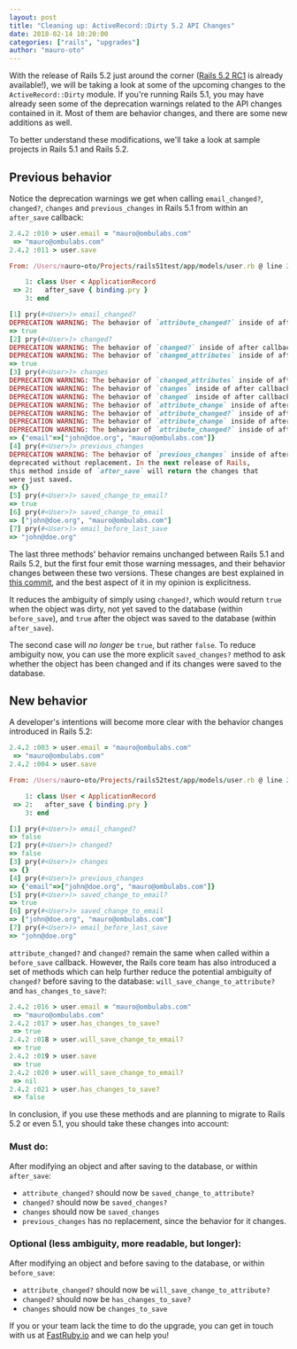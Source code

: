 ```yaml
---
layout: post
title: "Cleaning up: ActiveRecord::Dirty 5.2 API Changes"
date: 2018-02-14 10:20:00
categories: ["rails", "upgrades"]
author: "mauro-oto"
---
```


With the release of Rails 5.2 just around the corner
([Rails 5.2 RC1](https://rubygems.org/gems/rails/versions/5.2.0.rc1) is already available!),
we will be taking a look at some of the upcoming changes to the `ActiveRecord::Dirty`
module. If you're running Rails 5.1, you may have already seen some of the
deprecation warnings related to the API changes contained in it. Most of them
are behavior changes, and there are some new additions as well.

To better understand these modifications, we'll take a look at sample projects
in Rails 5.1 and Rails 5.2.

<!--more-->

## Previous behavior

Notice the deprecation warnings we get when calling `email_changed?`, `changed?`,
`changes` and `previous_changes` in Rails 5.1 from within an `after_save` callback:

```ruby
2.4.2 :010 > user.email = "mauro@ombulabs.com"
 => "mauro@ombulabs.com"
2.4.2 :011 > user.save

From: /Users/mauro-oto/Projects/rails51test/app/models/user.rb @ line 2 :

    1: class User < ApplicationRecord
 => 2:   after_save { binding.pry }
    3: end

[1] pry(#<User>)> email_changed?
DEPRECATION WARNING: The behavior of `attribute_changed?` inside of after callbacks will be changing in the next version of Rails. The new return value will reflect the behavior of calling the method after `save` returned (e.g. the opposite of what it returns now). To maintain the current behavior, use `saved_change_to_attribute?` instead.
=> true
[2] pry(#<User>)> changed?
DEPRECATION WARNING: The behavior of `changed?` inside of after callbacks will be changing in the next version of Rails. The new return value will reflect the behavior of calling the method after `save` returned (e.g. the opposite of what it returns now). To maintain the current behavior, use `saved_changes?` instead.
DEPRECATION WARNING: The behavior of `changed_attributes` inside of after callbacks will be changing in the next version of Rails. The new return value will reflect the behavior of calling the method after `save` returned (e.g. the opposite of what it returns now). To maintain the current behavior, use `saved_changes.transform_values(&:first)` instead.
=> true
[3] pry(#<User>)> changes
DEPRECATION WARNING: The behavior of `changed_attributes` inside of after callbacks will be changing in the next version of Rails. The new return value will reflect the behavior of calling the method after `save` returned (e.g. the opposite of what it returns now). To maintain the current behavior, use `saved_changes.transform_values(&:first)` instead.
DEPRECATION WARNING: The behavior of `changes` inside of after callbacks will be changing in the next version of Rails. The new return value will reflect the behavior of calling the method after `save` returned (e.g. the opposite of what it returns now). To maintain the current behavior, use `saved_changes` instead.
DEPRECATION WARNING: The behavior of `changed` inside of after callbacks will be changing in the next version of Rails. The new return value will reflect the behavior of calling the method after `save` returned (e.g. the opposite of what it returns now). To maintain the current behavior, use `saved_changes.keys` instead.
DEPRECATION WARNING: The behavior of `attribute_change` inside of after callbacks will be changing in the next version of Rails. The new return value will reflect the behavior of calling the method after `save` returned (e.g. the opposite of what it returns now). To maintain the current behavior, use `saved_change_to_attribute` instead.
DEPRECATION WARNING: The behavior of `attribute_changed?` inside of after callbacks will be changing in the next version of Rails. The new return value will reflect the behavior of calling the method after `save` returned (e.g. the opposite of what it returns now). To maintain the current behavior, use `saved_change_to_attribute?` instead.
DEPRECATION WARNING: The behavior of `attribute_change` inside of after callbacks will be changing in the next version of Rails. The new return value will reflect the behavior of calling the method after `save` returned (e.g. the opposite of what it returns now). To maintain the current behavior, use `saved_change_to_attribute` instead.
DEPRECATION WARNING: The behavior of `attribute_changed?` inside of after callbacks will be changing in the next version of Rails. The new return value will reflect the behavior of calling the method after `save` returned (e.g. the opposite of what it returns now). To maintain the current behavior, use `saved_change_to_attribute?` instead.
=> {"email"=>["john@doe.org", "mauro@ombulabs.com"]}
[4] pry(#<User>)> previous_changes
DEPRECATION WARNING: The behavior of `previous_changes` inside of after callbacks is
deprecated without replacement. In the next release of Rails,
this method inside of `after_save` will return the changes that
were just saved.
=> {}
[5] pry(#<User>)> saved_change_to_email?
=> true
[6] pry(#<User>)> saved_change_to_email
=> ["john@doe.org", "mauro@ombulabs.com"]
[7] pry(#<User>)> email_before_last_save
=> "john@doe.org"
```

The last three methods' behavior remains unchanged between Rails 5.1 and
Rails 5.2, but the first four emit those warning messages, and their behavior
changes between these two versions. These changes are best explained in [this commit](https://github.com/rails/rails/commit/16ae3db5a5c6a08383b974ae6c96faac5b4a3c81),
and the best aspect of it in my opinion is explicitness.

It reduces the ambiguity of simply using `changed?`, which would return `true`
when the object was dirty, not yet saved to the database (within `before_save`),
and `true` after the object was saved to the database (within `after_save`).

The second case will *no longer* be `true`, but rather `false`. To reduce
ambiguity now, you can use the more explicit `saved_changes?` method to ask
whether the object has been changed and if its changes were saved to the database.

## New behavior

A developer's intentions will become more clear with the behavior changes
introduced in Rails 5.2:

```ruby
2.4.2 :003 > user.email = "mauro@ombulabs.com"
 => "mauro@ombulabs.com"
2.4.2 :004 > user.save

From: /Users/mauro-oto/Projects/rails52test/app/models/user.rb @ line 2 :

    1: class User < ApplicationRecord
 => 2:   after_save { binding.pry }
    3: end

[1] pry(#<User>)> email_changed?
=> false
[2] pry(#<User>)> changed?
=> false
[3] pry(#<User>)> changes
=> {}
[4] pry(#<User>)> previous_changes
=> {"email"=>["john@doe.org", "mauro@ombulabs.com"]}
[5] pry(#<User>)> saved_change_to_email?
=> true
[6] pry(#<User>)> saved_change_to_email
=> ["john@doe.org", "mauro@ombulabs.com"]
[7] pry(#<User>)> email_before_last_save
=> "john@doe.org"
```

`attribute_changed?` and `changed?` remain the same when called within a
`before_save` callback. However, the Rails core team has also introduced a set
of methods which can help further reduce the potential ambiguity of `changed?`
before saving to the database: `will_save_change_to_attribute?` and
`has_changes_to_save?`:

```ruby
2.4.2 :016 > user.email = "mauro@ombulabs.com"
 => "mauro@ombulabs.com"
2.4.2 :017 > user.has_changes_to_save?
 => true
2.4.2 :018 > user.will_save_change_to_email?
 => true
2.4.2 :019 > user.save
 => true
2.4.2 :020 > user.will_save_change_to_email?
 => nil
2.4.2 :021 > user.has_changes_to_save?
 => false
```

In conclusion, if you use these methods and are planning to migrate to Rails 5.2
or even 5.1, you should take these changes into account:

### Must do:

After modifying an object and after saving to the database, or within `after_save`:

- `attribute_changed?` should now be `saved_change_to_attribute?`
- `changed?` should now be `saved_changes?`
- `changes` should now be `saved_changes`
- `previous_changes` has no replacement, since the behavior for it changes.

### Optional (less ambiguity, more readable, but longer):

After modifying an object and before saving to the database, or within `before_save`:

- `attribute_changed?` should now be `will_save_change_to_attribute?`
- `changed?` should now be `has_changes_to_save?`
- `changes` should now be `changes_to_save`

If you or your team lack the time to do the upgrade, you can get in touch with
us at [FastRuby.io](https://fastruby.io) and we can help you!
